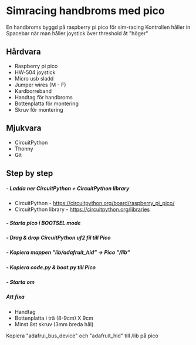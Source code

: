 # Simracing handbroms med pico
En handbroms byggd på raspberry pi pico för sim-racing
Kontrollen håller in Spacebar när man håller joystick över threshold åt "höger"

## Hårdvara
* Raspberry pi pico
* HW-504 joystick
* Micro usb sladd
* Jumper wires (M - F)
* Kardborreband
* Handtag för handbroms
* Bottenplatta för montering
* Skruv för montering


## Mjukvara
* CircuitPython
* Thonny
* Git


## Step by step
##### - Ladda ner CircuitPython + CircuitPython library
* CircuitPython - https://circuitpython.org/board/raspberry_pi_pico/
* CircuitPython library - https://circuitpython.org/libraries
##### - Starta pico i BOOTSEL mode
##### - Drag & drop CircuitPython uf2 fil till Pico
##### - Kopiera mappen "lib/adafruit_hid" -> Pico "/lib"
##### - Kopiera code.py & boot.py till Pico
##### - Starta om

##### Att fixa
* Handtag
* Bottenplatta i trä (8-9cm) X 9cm
* Minst 8st skruv (3mm breda hål)



Kopiera "adafrui_bus_device" och "adafruit_hid" till /lib på pico
